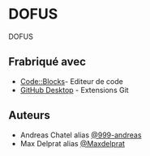 # DOFUS
DOFUS

## Frabriqué avec

- [Code::Blocks](https://www.codeblocks.org/)- Editeur de code
- [GitHub Desktop](https://desktop.github.com/) - Extensions Git

## Auteurs

- Andreas Chatel alias [@999-andreas](https://github.com/999-andreas)
- Max Delprat alias [@Maxdelprat](https://github.com/Maxdelprat)
